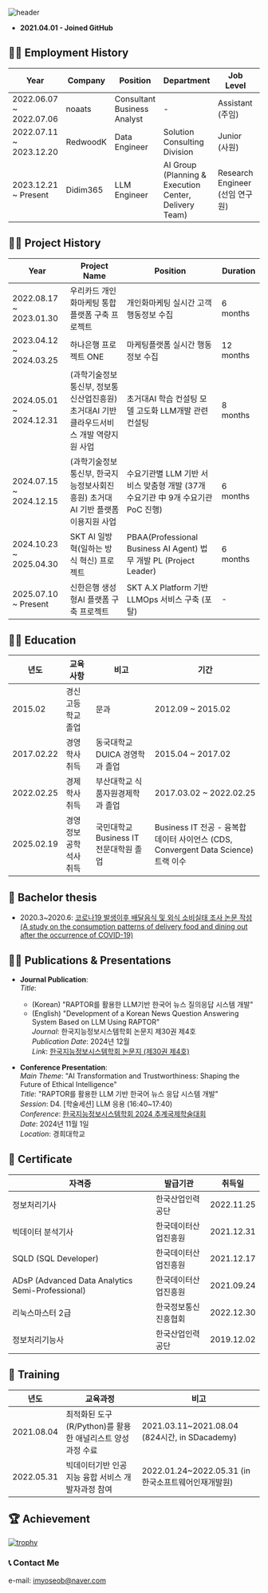 ![header](https://capsule-render.vercel.app/api?type=waving&reversal=True&color=gradient&text=%20Yun%20Yoseob%20&height=200&section=header&fontSize=50&fontAlign=75&fontAlignY=45)

- **2021.04.01 - Joined GitHub**

## 👨‍💼 Employment History

| Year   |  Company   |  Position   | Department | Job Level | Duration | Remarks | 
|---|---|---|---|---|---|:---:|
| 2022.06.07 ~ 2022.07.06 | noaats | Consultant Business Analyst | - | Assistant (주임)  | 1 month | - |
| 2022.07.11 ~ 2023.12.20 | RedwoodK | Data Engineer | Solution Consulting Division | Junior (사원) | 17 months | - |
| 2023.12.21 ~ Present | Didim365 | LLM Engineer | AI Group (Planning & Execution Center, Delivery Team) | Research Engineer (선임 연구원) | Ongoing | [Didim365-RedwoodK 인수 합병으로 인한 소속 변경](https://www.didim365.com/press/%EB%94%94%EB%94%A4365-%EB%A0%88%EB%93%9C%EC%9A%B0%EB%93%9C%EC%BC%80%EC%9D%B4-%ED%95%A9%EB%B3%91-%ED%81%B4%EB%9D%BC%EC%9A%B0%EB%93%9C-dx%EB%A5%BC-%EB%84%98%EC%96%B4-ai-msp%EB%A1%9C-%EB%8F%84/) |

## 👨‍💻 Project History

| Year   |  Project Name | Position   | Duration|
|---|---|---|---|
| 2022.08.17 ~ 2023.01.30 | 우리카드 개인화마케팅 통합플랫폼 구축 프로젝트 | 개인화마케팅 실시간 고객행동정보 수집 | 6 months |
| 2023.04.12 ~ 2024.03.25 | 하나은행 프로젝트 ONE | 마케팅플랫폼 실시간 행동정보 수집 | 12 months |
| 2024.05.01 ~ 2024.12.31 |  (과학기술정보통신부, 정보통신산업진흥원) 초거대AI 기반 클라우드서비스 개발 역량지원 사업 | 초거대AI 학습 컨설팅 모델 고도화 LLM개발 관련 컨설팅 | 8 months |
| 2024.07.15 ~ 2024.12.15 | (과학기술정보통신부, 한국지능정보사회진흥원) 초거대AI 기반 플랫폼 이용지원 사업  | 수요기관별 LLM 기반 서비스 맞춤형 개발 (37개 수요기관 中 9개 수요기관 PoC 진행) | 6 months |
| 2024.10.23 ~ 2025.04.30 |  SKT AI 일방혁(일하는 방식 혁신) 프로젝트 |  PBAA(Professional Business AI Agent) 법무 개발 PL (Project Leader) | 6 months |
| 2025.07.10 ~ Present | 신한은행 생성형AI 플랫폼 구축 프로젝트 | SKT A.X Platform 기반 LLMOps 서비스 구축 (포탈) | - |

## 👨‍🎓 Education

| 년도   | 교육사항   | 비고   | 기간 |
|---|---|---|---|
| 2015.02   | 경신고등학교 졸업 | 문과   | 2012.09 ~ 2015.02 |
| 2017.02.22   | 경영학사 취득  | 동국대학교 DUICA 경영학과 졸업 | 2015.04 ~ 2017.02   |
| 2022.02.25   | 경제학사 취득 | 부산대학교 식품자원경제학과 졸업 | 2017.03.02 ~ 2022.02.25   |
| 2025.02.19 | 경영정보공학석사 취득 | 국민대학교 Business IT <br> 전문대학원 졸업 | Business IT 전공 - 융복합 데이터 사이언스 (CDS, Convergent Data Science) 트랙 이수  | 2023.03.02 ~ 2025.02.19 |

## 📑 Bachelor thesis
- 2020.3~2020.6: [코로나19 발생이후 배달음식 및 외식 소비실태 조사 논문 작성 <br> (A study on the consumption patterns of delivery food and dining out after the occurrence of COVID-19)](https://github.com/yunyoseob/PNU/blob/master/Study/%EC%BD%94%EB%A1%9C%EB%82%9819%20%EB%B0%9C%EC%83%9D%EC%9D%B4%ED%9B%84%20%EB%B0%B0%EB%8B%AC%EC%9D%8C%EC%8B%9D%20%EB%B0%8F%20%EC%99%B8%EC%8B%9D%20%EC%86%8C%EB%B9%84%EC%8B%A4%ED%83%9C%20%EC%A1%B0%EC%82%AC.pdf)

## 👨‍🏫 Publications & Presentations

- **Journal Publication**:  
  *Title*:
  - (Korean) "RAPTOR를 활용한 LLM기반 한국어 뉴스 질의응답 시스템 개발"
  - (English) "Development of a Korean News Question Answering System Based on LLM Using RAPTOR"  
  *Journal*: 한국지능정보시스템학회 논문지 제30권 제4호  
  *Publication Date*: 2024년 12월  
  *Link*: [한국지능정보시스템학회 논문지 (제30권 제4호)](https://www.jiisonline.org/index.php?mnu=archive&archiveId=1066&tparam=30.4.12.2024)


- **Conference Presentation**:  
  *Main Theme*: "AI Transformation and Trustworthiness: Shaping the Future of Ethical Intelligence"  
  *Title*: "RAPTOR를 활용한 LLM 기반 한국어 뉴스 응답 시스템 개발"  
  *Session*: D4. [학술세션] LLM 응용 (16:40~17:40)  
  *Conference*: [한국지능정보시스템학회 2024 추계국제학술대회](https://www.kiiss.or.kr/conference/conf/sub01.html)  
  *Date*: 2024년 11월 1일  
  *Location*: 경희대학교  

## 📄 Certificate

| 자격증  | 발급기관   | 취득일   |
|---|---|---|
| 정보처리기사  | 한국산업인력공단  | 2022.11.25 |
| 빅데이터 분석기사    | 한국데이터산업진흥원 | 2021.12.31   |
| SQLD (SQL Developer)  | 한국데이터산업진흥원  | 2021.12.17   |
| ADsP (Advanced Data Analytics Semi-Professional)  | 한국데이터산업진흥원   | 2021.09.24   |
| 리눅스마스터 2급  | 한국정보통신진흥협회  | 2022.12.30 |
| 정보처리기능사   | 한국산업인력공단   | 2019.12.02   |

## 🏫 Training
 
 | 년도   | 교육과정   | 비고   | 
 |---|---|---|
 | 2021.08.04   | 최적화된 도구(R/Python)를 활용한 애널리스트 양성과정 수료   | 2021.03.11~2021.08.04             (824시간, in SDacademy)   |
 | 2022.05.31   | 빅데이터기반 인공지능 융합 서비스 개발자과정 참여   | 2022.01.24~2022.05.31 (in 한국소프트웨어인재개발원) |

## 🏆 Achievement

[![trophy](https://github-profile-trophy.vercel.app/?username=yunyoseob&row=2&column=3)](https://github.com/yunyoseob/github-profile-trophy)

### 📞 Contact Me
e-mail: imyoseob@naver.com
